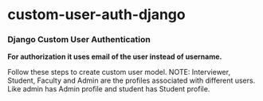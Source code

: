 # custom-user-auth-django


### Django Custom User Authentication

**For authorization it uses email of the user instead of username.**

Follow these steps to create custom user model. 
NOTE: Interviewer, Student, Faculty and Admin are the profiles associated with different users. Like admin has Admin profile and student has Student profile.

